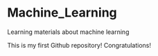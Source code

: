 # Machine_Learning
Learning materials about machine learning

This is my first Github repository!
Congratulations!
